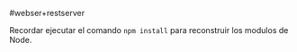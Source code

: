 #webser+restserver

Recordar ejecutar el comando ```npm install``` para reconstruir 
los modulos de Node.